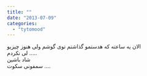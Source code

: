 ```yaml
---
title: ""
date: "2013-07-09"
categories: 
  - "tytomood"
---
```


ﺍﻻﻥ ﯾﻪ ﺳﺎﻋﺘﻪ ﮐﻪ ﻫﺪﺳﺘﻤﻮ ﮔﺬﺍﺷﺘﻢ ﺗﻮﯼ ﮔﻮﺷﻢ ﻭﻟﯽ ﻫﻨﻮﺯ ﭼﯿﺰﯾﻮ  
ﻟﯽ ﻧﮑﺮﺩﻡ .....  
ﺷﺎﺩ ﺑﺎﺷﯿﻦ  
ﺳﻤﻔﻮﻧﯽ ﺳﮑﻮﺕ ....
